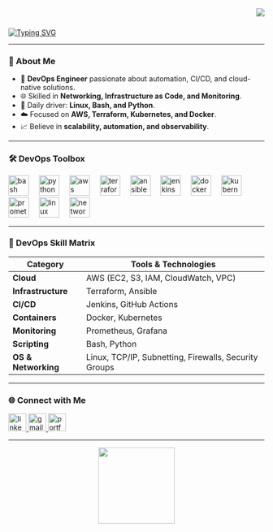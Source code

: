 <div align="right">
  <img src="https://visitor-badge.laobi.icu/badge?page_id=vaibhav8485.vaibhav8485&" />
</div>

###

[![Typing SVG](https://readme-typing-svg.demolab.com?font=Fira+Code&size=24&pause=1000&color=00C2FF&width=500&lines=Hey+there!+👋+I'm+Vaibhav;DevOps+Engineer+from+India;Automating+%26+Scaling+Infrastructure;Passionate+about+Cloud+%26+Networking)](https://git.io/typing-svg)

---

### 🚀 About Me
- 🔧 **DevOps Engineer** passionate about automation, CI/CD, and cloud-native solutions.  
- 🌐 Skilled in **Networking, Infrastructure as Code, and Monitoring**.  
- 🐧 Daily driver: **Linux, Bash, and Python**.  
- ☁️ Focused on **AWS, Terraform, Kubernetes, and Docker**.  
- 📈 Believe in **scalability, automation, and observability**.  

---

### 🛠️ DevOps Toolbox

<p align="left">
  <img src="https://cdn.jsdelivr.net/gh/devicons/devicon/icons/bash/bash-original.svg" height="40" alt="bash logo" />
  <img width="12"/>
  <img src="https://cdn.jsdelivr.net/gh/devicons/devicon/icons/python/python-original.svg" height="40" alt="python logo" />
  <img width="12"/>
  <img src="https://skillicons.dev/icons?i=aws" height="40" alt="aws logo" />
  <img width="12"/>
  <img src="https://cdn.jsdelivr.net/gh/devicons/devicon/icons/terraform/terraform-original.svg" height="40" alt="terraform logo" />
  <img width="12"/>
  <img src="https://cdn.jsdelivr.net/gh/devicons/devicon/icons/ansible/ansible-original.svg" height="40" alt="ansible logo" />
  <img width="12"/>
  <img src="https://cdn.jsdelivr.net/gh/devicons/devicon/icons/jenkins/jenkins-original.svg" height="40" alt="jenkins logo" />
  <img width="12"/>
  <img src="https://cdn.jsdelivr.net/gh/devicons/devicon/icons/docker/docker-original.svg" height="40" alt="docker logo" />
  <img width="12"/>
  <img src="https://cdn.jsdelivr.net/gh/devicons/devicon/icons/kubernetes/kubernetes-plain.svg" height="40" alt="kubernetes logo" />
  <img width="12"/>
  <img src="https://cdn.jsdelivr.net/gh/devicons/devicon/icons/prometheus/prometheus-original.svg" height="40" alt="prometheus logo" />
  <img width="12"/>
  <img src="https://cdn.jsdelivr.net/gh/devicons/devicon/icons/linux/linux-original.svg" height="40" alt="linux logo" />
  <img width="12"/>
  <img src="https://skillicons.dev/icons?i=network" height="40" alt="networking logo" />
</p>

---

### 🧩 DevOps Skill Matrix

| Category           | Tools & Technologies                                                                 |
|--------------------|--------------------------------------------------------------------------------------|
| **Cloud**          | AWS (EC2, S3, IAM, CloudWatch, VPC)                                                  |
| **Infrastructure** | Terraform, Ansible                                                                   |
| **CI/CD**          | Jenkins, GitHub Actions                                                              |
| **Containers**     | Docker, Kubernetes                                                                   |
| **Monitoring**     | Prometheus, Grafana                                                                  |
| **Scripting**      | Bash, Python                                                                         |
| **OS & Networking**| Linux, TCP/IP, Subnetting, Firewalls, Security Groups                                |


---

### 🌐 Connect with Me
<div align="left">
  <a href="https://www.linkedin.com/in/vaibhav-umbarkar-80361a197" target="_blank">
    <img src="https://img.shields.io/static/v1?message=LinkedIn&logo=linkedin&label=&color=0077B5&logoColor=white&labelColor=&style=flat" height="35" alt="linkedin logo" />
  </a>
  <a href="mailto:vaibhavumbarkar8485@gmail.com" target="_blank">
    <img src="https://img.shields.io/static/v1?message=Gmail&logo=gmail&label=&color=D14836&logoColor=white&labelColor=&style=flat" height="35" alt="gmail logo" />
  </a>
  <a href="https://www.vaibhavumbarkar.tech" target="_blank">
    <img src="https://img.shields.io/static/v1?message=Portfolio&logo=githubpages&label=&color=121013&logoColor=white&labelColor=&style=flat" height="35" alt="portfolio logo" />
  </a>
</div>

---

<div align="center">
  <img height="150" src="https://media3.giphy.com/channel_assets/yeyoruiz/wnwJBP5LC34h.gif" />
</div>
